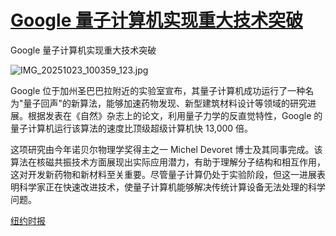 # [Google 量子计算机实现重大技术突破](https://github.com/jaaleng/jaaleng.github.io/issues/255)

Google 量子计算机实现重大技术突破

![IMG_20251023_100359_123.jpg](https://msn.qzz.io/file/1761185788092_IMG_20251023_100359_123.jpg)

Google 位于加州圣巴巴拉附近的实验室宣布，其量子计算机成功运行了一种名为"量子回声"的新算法，能够加速药物发现、新型建筑材料设计等领域的研究进展。根据发表在《自然》杂志上的论文，利用量子力学的反直觉特性，Google 的量子计算机运行该算法的速度比顶级超级计算机快 13,000 倍。

这项研究由今年诺贝尔物理学奖得主之一 Michel Devoret 博士及其同事完成。该算法在核磁共振技术方面展现出实际应用潜力，有助于理解分子结构和相互作用，这对开发新药物和新材料至关重要。尽管量子计算仍处于实验阶段，但这一进展表明科学家正在快速改进技术，使量子计算机能够解决传统计算设备无法处理的科学问题。

[纽约时报](https://www.nytimes.com/2025/10/22/technology/googles-quantum-computer-leap.html)

